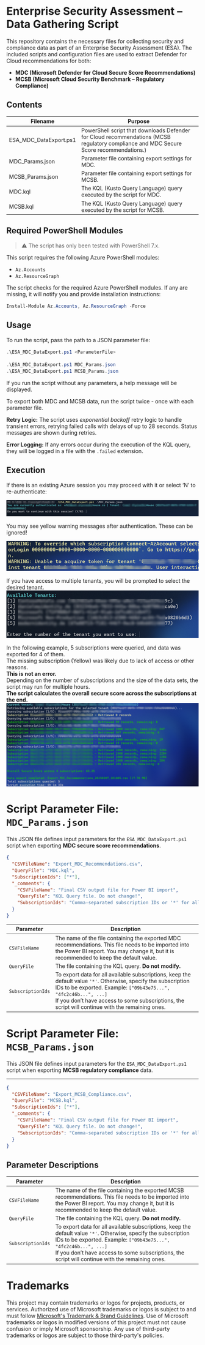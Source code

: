 # Enterprise Security Assessment – Data Gathering Script

This repository contains the necessary files for collecting security and compliance data as part of an Enterprise Security Assessment (ESA). The included scripts and configuration files are used to extract Defender for Cloud recommendations for both:

- **MDC (Microsoft Defender for Cloud Secure Score Recommendations)**
- **MCSB (Microsoft Cloud Security Benchmark – Regulatory Compliance)**

## Contents

| Filename                | Purpose                                                                 |
|-------------------------|-------------------------------------------------------------------------|
| ESA_MDC_DataExport.ps1  | PowerShell script that downloads Defender for Cloud recommendations (MCSB regulatory compliance and MDC Secure Score recommendations.) |
| MDC_Params.json         | Parameter file containing export settings for MDC.                      |
| MCSB_Params.json        | Parameter file containing export settings for MCSB.                     |
| MDC.kql                 | The KQL (Kusto Query Language) query executed by the script for MDC.    |
| MCSB.kql                | The KQL (Kusto Query Language) query executed by the script for MCSB.   |



## Required PowerShell Modules

> ⚠️ The script has only been tested with PowerShell 7.x.


This script requires the following Azure PowerShell modules:

- `Az.Accounts`  
- `Az.ResourceGraph`

The script checks for the required Azure PowerShell modules. If any are missing, it will notify you and provide installation instructions:
```powershell
Install-Module Az.Accounts, Az.ResourceGraph -Force
```

## Usage

To run the script, pass the path to a JSON parameter file:

```powershell
.\ESA_MDC_DataExport.ps1 <ParameterFile>

.\ESA_MDC_DataExport.ps1 MDC_Params.json
.\ESA_MDC_DataExport.ps1 MCSB_Params.json
```

If you run the script without any parameters, a help message will be displayed.

To export both MDC and MCSB data, run the script twice - once with each parameter file.

**Retry Logic:** The script uses *exponential backoff* retry logic to handle transient errors, retrying failed calls with delays of up to 28 seconds. Status messages are shown during retries.

**Error Logging:** If any errors occur during the execution of the KQL query, they will be logged in a file with the `.failed` extension.


## Execution

If there is an existing Azure session you may proceed with it or select ‘N’ to re-authenticate:

![alt text](images/session.png)

You may see yellow warning messages after authentication. These can be ignored!

![alt text](images/yelwarn.png)


If you have access to multiple tenants, you will be prompted to select the desired tenant.
![alt text](images/tenants.png)



In the following example, 5 subscriptions were queried, and data was exported for 4 of them.  
The missing subscription (Yellow) was likely due to lack of access or other reasons.  
**This is not an error.**  
Depending on the number of subscriptions and the size of the data sets, the script may run for multiple hours.  
**The script calculates the overall secure score across the subscriptions at the end.**
![alt text](images/execution.png)



# Script Parameter File: `MDC_Params.json`

This JSON file defines input parameters for the `ESA_MDC_DataExport.ps1` script when exporting **MDC secure score recommendations**.

```json
{
  "CSVFileName": "Export_MDC_Recommendations.csv",
  "QueryFile": "MDC.kql",
  "SubscriptionIds": ["*"],
  "_comments": {
    "CSVFileName": "Final CSV output file for Power BI import",
    "QueryFile": "KQL Query file. Do not change!",
    "SubscriptionIds": "Comma-separated subscription IDs or '*' for all available subscriptions. If you specify specific subscriptions, ensure you connect to the correct tenant (if you have access to multiple tenants) during script execution. If you don't have access to some subscriptions, the script will continue with the remaining ones."
  }
}
```

| **Parameter**     | **Description**                                                                                                                                                                                                                                                                            |
|-------------------|--------------------------------------------------------------------------------------------------------------------------------------------------------------------------------------------------------------------------------------------------------------------------------------------|
| `CSVFileName`     | The name of the file containing the exported MDC recommendations. This file needs to be imported into the Power BI report. You may change it, but it is recommended to keep the default value.                                                                                            |
| `QueryFile`       | The file containing the KQL query. **Do not modify.**                                                                                                                                                                                                                                      |
| `SubscriptionIds` | To export data for all available subscriptions, keep the default value `'*'`. Otherwise, specify the subscription IDs to be exported. Example: `["09b43e75...", "4fc2c46b...", ...]`<br>If you don’t have access to some subscriptions, the script will continue with the remaining ones. |



# Script Parameter File: `MCSB_Params.json`

This JSON file defines input parameters for the `ESA_MDC_DataExport.ps1` script when exporting **MCSB regulatory compliance** data.

---



```json
{
  "CSVFileName": "Export_MCSB_Compliance.csv",
  "QueryFile": "MCSB.kql",
  "SubscriptionIds": ["*"],
  "_comments": {
    "CSVFileName": "Final CSV output file for Power BI import",
    "QueryFile": "KQL Query file. Do not change!",
    "SubscriptionIds": "Comma-separated subscription IDs or '*' for all available subscriptions. If you specify specific subscriptions, ensure you connect to the correct tenant (if you have access to multiple tenants) during script execution. If you don't have access to some subscriptions, the script will continue with the remaining ones."
  }
}
```

## Parameter Descriptions

| **Parameter**      | **Description**                                                                                                                                                                                                                                                                            |
|--------------------|--------------------------------------------------------------------------------------------------------------------------------------------------------------------------------------------------------------------------------------------------------------------------------------------|
| `CSVFileName`      | The name of the file containing the exported MCSB recommendations. This file needs to be imported into the Power BI report. You may change it, but it is recommended to keep the default value.                                                                                          |
| `QueryFile`        | The file containing the KQL query. **Do not modify.**                                                                                                                                                                                                                                      |
| `SubscriptionIds`  | To export data for all available subscriptions, keep the default value `'*'`. Otherwise, specify the subscription IDs to be exported. Example: `["09b43e75...", "4fc2c46b...", ...]`<br>If you don’t have access to some subscriptions, the script will continue with the remaining ones. |


# Trademarks

This project may contain trademarks or logos for projects, products, or services. Authorized use of Microsoft 
trademarks or logos is subject to and must follow 
[Microsoft's Trademark & Brand Guidelines](https://www.microsoft.com/en-us/legal/intellectualproperty/trademarks/usage/general).
Use of Microsoft trademarks or logos in modified versions of this project must not cause confusion or imply Microsoft sponsorship.
Any use of third-party trademarks or logos are subject to those third-party's policies.
